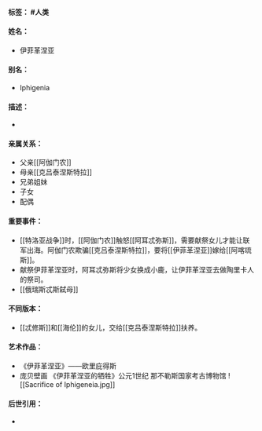 #### 标签： #人类
#### 姓名：
- 伊菲革涅亚
#### 别名：
- Iphigenia
#### 描述：
- 
#### 亲属关系：
- 父亲[[阿伽门农]]
- 母亲[[克吕泰涅斯特拉]]
- 兄弟姐妹
- 子女
- 配偶
#### 重要事件：
- [[特洛亚战争]]时，[[阿伽门农]]触怒[[阿耳忒弥斯]]，需要献祭女儿才能让联军出海。阿伽门农欺骗[[克吕泰涅斯特拉]]，要将[[伊菲革涅亚]]嫁给[[阿喀琉斯]]。
- 献祭伊菲革涅亚时，阿耳忒弥斯将少女换成小鹿，让伊菲革涅亚去做陶里卡人的祭司。
- [[俄瑞斯忒斯弑母]]
#### 不同版本：
- [[忒修斯]]和[[海伦]]的女儿，交给[[克吕泰涅斯特拉]]扶养。
#### 艺术作品：
- 《伊菲革涅亚》——欧里庇得斯
- 庞贝壁画 《伊菲革涅亚的牺牲》公元1世纪 那不勒斯国家考古博物馆
![[Sacrifice of Iphigeneia.jpg]]
#### 后世引用：
- 